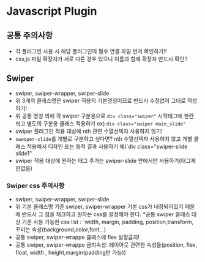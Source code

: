 # Javascript Plugin
## 공통 주의사항
* 각 플러그인 사용 시 해당 플러그인의 필수 연결 파일 먼저 확인하기!!
* css,js 파일 확장자가 서로 다른 경우 있으니 이름과 함께 확장자 반드시 확인!!
## Swiper
* swiper, swiper-wrapper, swiper-slide
* 위 3개의 클래스명은 swiper 적용의 기본명칭이므로 반드시 수정없이 그대로 작성하기!
* 위 공통 명칭 외에 각 swiper 구분용으로 `div class="swiper"` 시작태그에 한칸 띄고 별도의 구분용 클래스 적용하기 ex) `div class="swiper main_slide"`
* swiper 플러그인 적용 대상에 nth 관련 수열선택자 사용하지 않기!
* `swwoper-slide`를 개별로 구분하고 싶다면? nth 수열선택자 사용하지 않고 개별 클래스 적용해서 디자인 또는 동적 결과 사용하기 예)`div class="swiper-slide slide1"
* swiper 적용 대상에 원하는 태그 추가는 swiper-slide 안에서만 사용하기(태그제한없음) 
### Swiper css 주의사항
* swiper, swiper-wrapper, swiper-slide
* 위 기본 클래스명 기준 swiper, swiper-wrapper 기본 css가 내장되어있기 때문에 반드시
그 점을 체크하고 원하는 css를 설정해야 한다.
*공통 swiper 클래스 대상 기준 사용 가능한 css list : `width, margin, padding, position,transform, 꾸미는 속성(background,color,font...)
* 공통 swiper, swiper-wrappe 클래스에 flex 설정금지!
* 공통 swiper, swiper-wrappe  금지속성: 레이아웃 관련한 속성들(position, flex, float, width
, height,margin(padding만 가능))